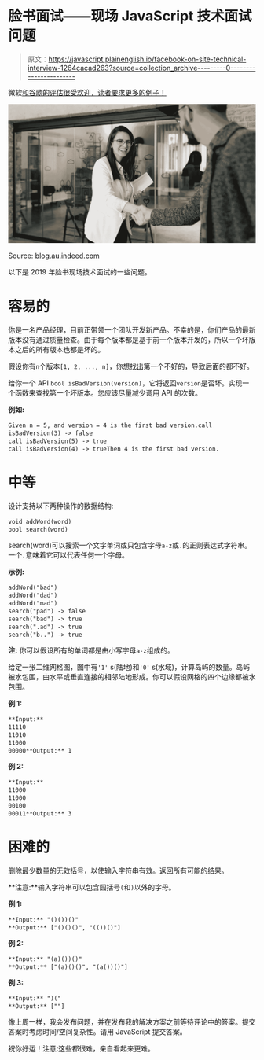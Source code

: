 # 脸书面试——现场 JavaScript 技术面试问题

> 原文：<https://javascript.plainenglish.io/facebook-on-site-technical-interview-1264cacad263?source=collection_archive---------0----------------------->

微软[和谷歌](https://medium.com/javascript-in-plain-english/microsoft-online-assessment-questions-js-f68ecdb6e927)[的评估很受欢迎，读者要求更多的例子！](https://medium.com/javascript-in-plain-english/interviewing-at-google-javascript-assessment-questions-f9bf0c0df157)

![](img/92374a5222bce1e6ebb906a4cbf4cb3c.png)

Source: [blog.au.indeed.com](http://blog.au.indeed.com/)

以下是 2019 年脸书现场技术面试的一些问题。

# 容易的

你是一名产品经理，目前正带领一个团队开发新产品。不幸的是，你们产品的最新版本没有通过质量检查。由于每个版本都是基于前一个版本开发的，所以一个坏版本之后的所有版本也都是坏的。

假设你有`n`个版本`[1, 2, ..., n]`，你想找出第一个不好的，导致后面的都不好。

给你一个 API `bool isBadVersion(version)`，它将返回`version`是否坏。实现一个函数来查找第一个坏版本。您应该尽量减少调用 API 的次数。

**例如:**

```
Given n = 5, and version = 4 is the first bad version.call isBadVersion(3) -> false
call isBadVersion(5) -> true
call isBadVersion(4) -> trueThen 4 is the first bad version.
```

# 中等

设计支持以下两种操作的数据结构:

```
void addWord(word)
bool search(word)
```

search(word)可以搜索一个文字单词或只包含字母`a-z`或`.`的正则表达式字符串。一个`.`意味着它可以代表任何一个字母。

**示例:**

```
addWord("bad")
addWord("dad")
addWord("mad")
search("pad") -> false
search("bad") -> true
search(".ad") -> true
search("b..") -> true
```

**注:**
你可以假设所有的单词都是由小写字母`a-z`组成的。

给定一张二维网格图，图中有`'1'` s(陆地)和`'0'` s(水域)，计算岛屿的数量。岛屿被水包围，由水平或垂直连接的相邻陆地形成。你可以假设网格的四个边缘都被水包围。

**例 1:**

```
**Input:**
11110
11010
11000
00000**Output:** 1
```

**例 2:**

```
**Input:**
11000
11000
00100
00011**Output:** 3
```

# 困难的

删除最少数量的无效括号，以使输入字符串有效。返回所有可能的结果。

**注意:**输入字符串可以包含圆括号`(`和`)`以外的字母。

**例 1:**

```
**Input:** "()())()"
**Output:** ["()()()", "(())()"]
```

**例 2:**

```
**Input:** "(a)())()"
**Output:** ["(a)()()", "(a())()"]
```

**例 3:**

```
**Input:** ")("
**Output:** [""]
```

像上周一样，我会发布问题，并在发布我的解决方案之前等待评论中的答案。提交答案时考虑时间/空间复杂性。请用 JavaScript 提交答案。

祝你好运！注意:这些都很难，亲自看起来更难。